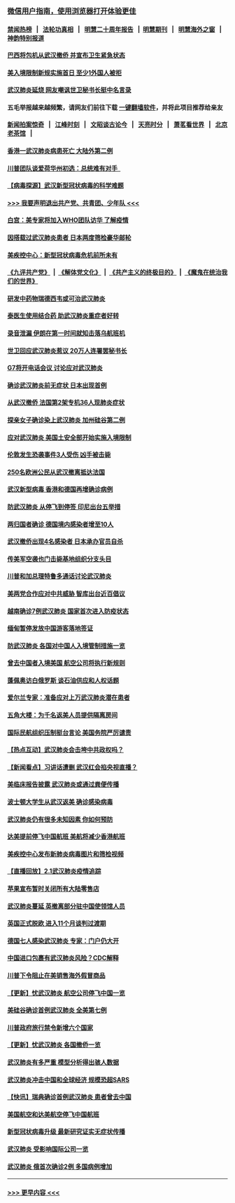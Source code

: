 ### [微信用户指南，使用浏览器打开体验更佳](https://github.com/gfw-breaker/banned-news1/blob/master/indexes/wechat-guide.md?t=0)
#### [禁闻热榜](热点新闻.md?t=0)  &nbsp;&nbsp;|&nbsp;&nbsp; [法轮功真相](https://github.com/gfw-breaker/truth/blob/master/README.md?t=0) &nbsp;&nbsp;|&nbsp;&nbsp; [明慧二十周年报告](https://github.com/gfw-breaker/mh-reports/blob/master/README.md?t=0) &nbsp;&nbsp;|&nbsp;&nbsp;[明慧期刊](https://github.com/gfw-breaker/mh-qikan) &nbsp;&nbsp;|&nbsp;&nbsp; [明慧海外之窗](https://github.com/gfw-breaker/mh-news/blob/master/README.md?t=0) &nbsp;&nbsp;|&nbsp;&nbsp; [神韵特别报道](https://github.com/gfw-breaker/mh-news/blob/master/shenyun.md?t=0)
#### [巴西将包机从武汉撤侨 并宣布卫生紧急状态](../pages/nsc418/n11843418.md?t=02042001) 
#### [美入境限制新规实施首日 至少1外国人被拒](../pages/nsc418/n11843058.md?t=02042001) 
#### [武汉肺炎延烧 网友嘲讽世卫秘书长挺中名言录](../pages/nsc418/n11843056.md?t=02042001) 
#### 五毛举报越来越频繁，请网友们前往下载 [一键翻墙软件](https://github.com/gfw-breaker/ssr-accounts)，并将此项目推荐给亲友
#### [新闻拍案惊奇](https://github.com/gfw-breaker/banned-news1/blob/master/pages/link4.md) &nbsp;&nbsp;|&nbsp;&nbsp; [江峰时刻](https://github.com/gfw-breaker/banned-news1/blob/master/pages/link4.md) &nbsp;&nbsp;|&nbsp;&nbsp; [文昭谈古论今](https://github.com/gfw-breaker/banned-news1/blob/master/pages/link4.md) &nbsp;&nbsp;|&nbsp;&nbsp; [天亮时分](https://github.com/gfw-breaker/banned-news1/blob/master/pages/link4.md) &nbsp;&nbsp;|&nbsp;&nbsp; [萧茗看世界](https://github.com/gfw-breaker/banned-news1/blob/master/pages/link4.md) &nbsp;&nbsp;|&nbsp;&nbsp; [北京老茶馆](https://github.com/gfw-breaker/banned-news1/blob/master/pages/link4.md) &nbsp;&nbsp;|&nbsp;&nbsp; 
#### [香港一武汉肺炎病患死亡 大陆外第二例](../pages/nsc418/n11843026.md?t=02042001) 
#### [川普团队谈爱荷华州初选：总统难有对手  ](../pages/nsc418/n11842867.md?t=02042001) 
#### [【病毒探源】武汉新型冠状病毒的科学难题](../pages/nsc418/n11842176.md?t=02042001) 
#### [>>> 我要声明退出共产党、共青团、少年队 <<<](https://github.com/begood0513/goodnews/blob/master/quit/letter.md) 
#### [白宫：美专家将加入WHO团队访华 了解疫情](../pages/nsc418/n11842198.md?t=02042001) 
#### [因搭载过武汉肺炎患者 日本两度筛检豪华邮轮](../pages/nsc418/n11842447.md?t=02042001) 
#### [美疾控中心：新型冠状病毒危机前所未有](../pages/nsc418/n11842406.md?t=02042001) 
#### [《九评共产党》](https://github.com/begood0513/9ping.md/blob/master/README.md) &nbsp;|&nbsp; [《解体党文化》](../../../../jtdwh.md/blob/master/README.md)  &nbsp;|&nbsp; [《共产主义的终极目的》](../../../../gczydzjmd.md/blob/master/README.md) &nbsp;|&nbsp; [《魔鬼在统治我们的世界》](../../../../mgztzwmdsj.md/blob/master/README.md) 
#### [研发中药物瑞德西韦或可治武汉肺炎](../pages/nsc418/n11842100.md?t=02042001) 
#### [泰医生使用结合药 助武汉肺炎重症者好转](../pages/nsc418/n11842096.md?t=02042001) 
#### [录音泄漏 伊朗在第一时间就知击落乌航班机](../pages/nsc418/n11842002.md?t=02042001) 
#### [世卫回应武汉肺炎惹议 20万人连署罢秘书长](../pages/nsc418/n11841664.md?t=02042001) 
#### [G7将开电话会议 讨论应对武汉肺炎](../pages/nsc418/n11841658.md?t=02042001) 
#### [确诊武汉肺炎前无症状 日本出现首例](../pages/nsc418/n11841567.md?t=02042001) 
#### [从武汉撤侨 法国第2架专机36人现肺炎症状](../pages/nsc418/n11841382.md?t=02042001) 
#### [探亲女子确诊染上武汉肺炎 加州硅谷第二例](../pages/nsc418/n11839784.md?t=02042001) 
#### [应对武汉肺炎 美国土安全部开始实施入境限制](../pages/nsc418/n11839729.md?t=02042001) 
#### [伦敦发生恐袭事件3人受伤 凶手被击毙](../pages/nsc418/n11839442.md?t=02042001) 
#### [250名欧洲公民从武汉撤离抵达法国](../pages/nsc418/n11839438.md?t=02042001) 
#### [武汉新型病毒 香港和德国再增确诊病例](../pages/nsc418/n11839381.md?t=02042001) 
#### [防武汉肺炎 从停飞到停签 印尼出台五举措](../pages/nsc418/n11839282.md?t=02042001) 
#### [两归国者确诊 德国境内感染者增至10人](../pages/nsc418/n11839164.md?t=02042001) 
#### [武汉撤侨出现4名感染者 日本承办官员自杀](../pages/nsc418/n11839044.md?t=02042001) 
#### [传美军空袭也门击毙基地组织分支头目](../pages/nsc418/n11839210.md?t=02042001) 
#### [川普和加总理特鲁多通话讨论武汉肺炎](../pages/nsc418/n11839128.md?t=02042001) 
#### [美两党合作应对中共威胁 智库出台近百倡议](../pages/nsc418/n11838437.md?t=02042001) 
#### [越南确诊7例武汉肺炎 国家首次进入防疫状态](../pages/nsc418/n11838860.md?t=02042001) 
#### [缅甸暂停发放中国游客落地签证](../pages/nsc418/n11838730.md?t=02042001) 
#### [防武汉肺炎 各国对中国人入境管制措施一览](../pages/nsc418/n11838726.md?t=02042001) 
#### [曾去中国者入境美国 航空公司将执行新规则](../pages/nsc418/n11838375.md?t=02042001) 
#### [蓬佩奥访白俄罗斯 谈石油供应和人权话题](../pages/nsc418/n11838242.md?t=02042001) 
#### [爱尔兰专家：准备应对上万武汉肺炎潜在患者](../pages/nsc418/n11837978.md?t=02042001) 
#### [五角大楼：为千名返美人员提供隔离房间](../pages/nsc418/n11837831.md?t=02042001) 
#### [国际民航组织压制挺台言论 美国务院严厉谴责](../pages/nsc418/n11837791.md?t=02042001) 
#### [【热点互动】武汉肺炎会击垮中共政权吗？](../pages/nsc418/n11837779.md?t=02042001) 
#### [【新闻看点】习讲话遭删 武汉红会掐央视直播？](../pages/nsc418/n11837573.md?t=02042001) 
#### [美临床报告披露 武汉肺炎或通过粪便传播](../pages/nsc418/n11837626.md?t=02042001) 
#### [波士顿大学生从武汉返美 确诊感染病毒](../pages/nsc418/n11837580.md?t=02042001) 
#### [武汉肺炎仍有很多未知因素 你如何预防](../pages/nsc418/n11837666.md?t=02042001) 
#### [达美提前停飞中国航班 美航将减少香港航班](../pages/nsc418/n11837649.md?t=02042001) 
#### [美疾控中心发布新肺炎病毒图片和筛检视频](../pages/nsc418/n11837491.md?t=02042001) 
#### [【直播回放】2.1武汉肺炎疫情追踪](../pages/nsc418/n11837232.md?t=02042001) 
#### [苹果宣布暂时关闭所有大陆零售店](../pages/nsc418/n11837097.md?t=02042001) 
#### [武汉肺炎蔓延 英撤离部分驻中国使领馆人员](../pages/nsc418/n11837061.md?t=02042001) 
#### [英国正式脱欧 进入11个月谈判过渡期](../pages/nsc418/n11836911.md?t=02042001) 
#### [德国七人感染武汉肺炎 专家：门户仍大开](../pages/nsc418/n11836344.md?t=02042001) 
#### [中国进口包裹有武汉肺炎风险？CDC解释](../pages/nsc418/n11836321.md?t=02042001) 
#### [川普下令阻止在美销售海外假冒商品](../pages/nsc418/n11836261.md?t=02042001) 
#### [【更新】忧武汉肺炎 航空公司停飞中国一览](../pages/nsc418/n11835931.md?t=02042001) 
#### [美硅谷确诊首例武汉肺炎 全美第七例](../pages/nsc418/n11836093.md?t=02042001) 
#### [川普政府旅行禁令新增六个国家](../pages/nsc418/n11836083.md?t=02042001) 
#### [【更新】忧武汉肺炎 各国撤侨一览](../pages/nsc418/n11835673.md?t=02042001) 
#### [武汉肺炎有多严重 模型分析得出骇人数据](../pages/nsc418/n11835829.md?t=02042001) 
#### [武汉肺炎冲击中国和全球经济 规模恐超SARS](../pages/nsc418/n11835652.md?t=02042001) 
#### [【快讯】瑞典确诊首例武汉肺炎 患者曾去中国](../pages/nsc418/n11835675.md?t=02042001) 
#### [美国航空和达美航空停飞中国航班](../pages/nsc418/n11835567.md?t=02042001) 
#### [新型冠状病毒升级 最新研究证实无症状传播](../pages/nsc418/n11835589.md?t=02042001) 
#### [武汉肺炎 受影响国际公司一览](../pages/nsc418/n11835538.md?t=02042001) 
#### [武汉肺炎 俄首次确诊2例 多国病例增加](../pages/nsc418/n11835295.md?t=02042001) 

----
#### [ >>> 更早内容 <<< ](../indexes/nsc418-earlier.md)
